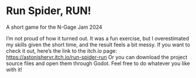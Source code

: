 # Run Spider, RUN!
A short game for the N-Gage Jam 2024

I’m not proud of how it turned out. 
It was a fun exercise, but I overestimated my skills given the short time, and the result feels a bit messy.
If you want to check it out, here’s the link to the itch.io page: https://astonishervr.itch.io/run-spider-run
Or you can download the project source files and open them through Godot.
Feel free to do whatever you like with it!
